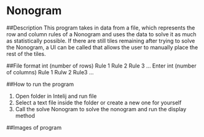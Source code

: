 # Nonogram

##Description
This program takes in data from a file, which represents the row and column rules of a Nonogram and uses the data to solve it as much as statistically possible. If there are still tiles remaining after trying to solve the Nonogram, a UI can be called that allows the user to manually place the rest of the tiles.

##File format
int (number of rows)
Rule 1
Rule 2
Rule 3
...
Enter
int (number of columns)
Rule 1
Rulw 2
Rule3
...

##How to run the program
1. Open folder in Intelij and run file
2. Select a text file inside the folder or create a new one for yourself
3. Call the solve Nonogram to solve the nonogram and run the display method

##Images of program
